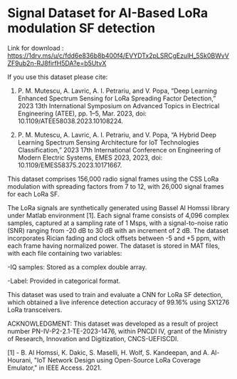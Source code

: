 # Signal Dataset for AI-Based LoRa modulation SF detection

Link for download : https://1drv.ms/u/c/fdd6e836b8b400f4/EVYDTx2pLSRCgEzulH_5Sk0BWvVZF9ub2n-RJ8firfH5DA?e=b5UtvX

If you use this dataset please cite:

1. P. M. Mutescu, A. Lavric, A. I. Petrariu, and V. Popa, “Deep Learning Enhanced Spectrum Sensing for LoRa Spreading Factor Detection,” 2023 13th International Symposium on Advanced Topics in Electrical Engineering (ATEE), pp. 1–5, Mar. 2023, doi: 10.1109/ATEE58038.2023.10108224.

2. P. M. Mutescu, A. Lavric, A. I. Petrariu, and V. Popa, “A Hybrid Deep Learning Spectrum Sensing Architecture for IoT Technologies Classification,” 2023 17th International Conference on Engineering of Modern Electric Systems, EMES 2023, 2023, doi: 10.1109/EMES58375.2023.10171667.
   
This dataset comprises 156,000 radio signal frames using the CSS LoRa modulation with spreading factors from 7 to 12, with 26,000 signal frames for each LoRa SF.

The LoRa signals are synthetically generated using Bassel Al Homssi library under Matlab environment [1]. Each signal frame consists of 4,096 complex samples, captured at a sampling rate of 1 Msps, with a signal-to-noise ratio (SNR) ranging from -20 dB to 30 dB with an increment of 2 dB. The dataset incorporates Rician fading and clock offsets between -5 and +5 ppm, with each frame having normalized power.
The dataset is stored in MAT files, with each file containing two variables:

-IQ samples: Stored as a complex double array.

-Label: Provided in categorical format.

This dataset was used to train and evaluate a CNN for LoRa SF detection, which obtained a live inference detection accuracy of 99.16% using SX1276 LoRa transceivers. 

ACKNOWLEDGMENT: This dataset was developed as a result of project number PN-IV-P2-2.1-TE-2023-1476, within PNCDI IV, grant of the Ministry of Research, Innovation and Digitization, CNCS-UEFISCDI.

[1] - B. Al Homssi, K. Dakic, S. Maselli, H. Wolf, S. Kandeepan, and A. Al-Hourani, "IoT Network Design using Open-Source LoRa Coverage Emulator," in IEEE Access. 2021.
